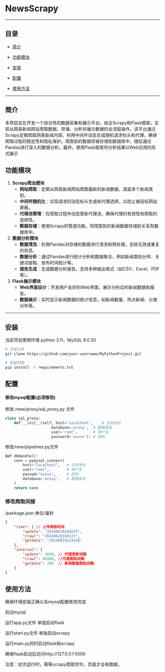 # NewsScrapy

---

## 目录

- [简介](#简介)

- [功能模块](#功能模块)

- [安装](#安装)

- [配置](#配置)

- [使用方法](#使用方法)

  

---

## 简介

本项目旨在开发一个综合性的数据采集和展示平台，结合Scrapy和Flask框架，实现从网易新闻网站爬取数据、存储、分析并展示数据的全流程操作。该平台通过Scrapy定期爬取网易新闻内容，利用中间件动态生成随机请求标头和代理，确保爬取过程的稳定性和隐私保护。爬取到的数据将被存储到数据库中，随后通过Pandas进行深入的数据分析。最终，使用Flask框架将分析结果以Web应用的形式展示

## 功能模块

1. **Scrapy爬虫模块**
   - **网站爬取**：定期从网易新闻网站爬取最新的新闻数据，涵盖多个新闻类别。
   - **中间件随机化**：实现请求的动态标头生成和代理选择，以防止被目标网站屏蔽。
   - **代理池管理**：在爬取过程中动态更新代理池，确保代理的有效性和爬取的连续性。
   - **数据存储**：使用Scrapy的管道功能，将爬取到的新闻数据存储到关系型数据库中。
2. **数据分析模块**
   - **数据清洗**：利用Pandas对存储的数据进行清洗和预处理，去除无效或重复的信息。
   - **数据分析**：通过Pandas进行统计分析和数据聚合，例如新闻类别分布、关键词提取、发布时间统计等。
   - **报告生成**：生成数据分析报告，支持多种输出格式（如CSV、Excel、PDF等）。
3. **Flask展示模块**
   - **Web界面设计**：开发用户友好的Web界面，展示分析后的新闻数据和报告。
   - **数据展示**：实时显示新闻数据的统计信息，如新闻数量、热点新闻、分类分布等。

---

## 安装

当前项目使用环境 python 3.11，MySQL 8.0.30

```bash
# 克隆仓库
git clone https://github.com/your-username/MyPythonProject.git

# 安装依赖
pip install -r requirements.txt


```



## 配置

#### 修改mysql配置(必须修改)

修改 /new/proxy/sql_proxy.py 文件

```python
class sql_proxy:
    def __init__(self, host='localhost',	# 主机地址
                     database='proxy',	# 数据库名
                     user='root',		# 用户名
                     password='xxxxx'):	# 密码


```

修改/new/pipelines.py文件

```python
def dbHandle():
    conn = pymysql.connect(
        host="localhost",	# 主机地址
        user="root",		# 用户名
        passwd="xxxxx",		# 密码
        database='proxy',	# 数据库名
    )
    return conn
```

### 修改爬取间接

/package.json   单位/毫秒

```json
{
    "time": { // 上传爬取时间
        "update": "20240620160225", 
        "crawl": "20240620160223", 
        "getdata": "20240819224328"
    }, 
    "interval": {
        "update": 3600, // 代理更新间隔
        "crawl": 86400, //代理爬取间隔
        "getdata": 300  // 新闻数据爬取间隔
    }
}
```



## 使用方法

确保环境安装正确以及mysql配置修改完成

启动mysql



运行app.py文件 单独启动flask

运行start.py文件 单独启动scrapy

运行main.py同时启动flask和scrapy



确保flask启动后访问http://127.0.0.1:5000

注意：初次运行时，需等scrapy爬取完毕，页面才会有数据。

